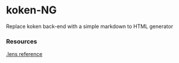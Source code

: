 # koken-NG
Replace koken back-end with a simple markdown to HTML generator

### Resources

[.lens reference](http://help.koken.me/customer/portal/articles/828688-lens-templates)
